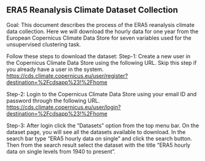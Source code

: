 ## ERA5 Reanalysis Climate Dataset Collection

Goal: This document describes the process of the ERA5 reanalysis climate data collection. Here we will download the hourly data for one year from the European Copernicus Climate Data Store for seven variables used for the unsupervised clustering task.

Follow these steps to download the dataset:
Step-1:
Create a new user in the Copernicus Climate Data Store using the following URL. Skip this step if you already have a user in the system. 
https://cds.climate.copernicus.eu/user/register?destination=%2Fcdsapp%23!%2Fhome

Step-2:
Login to the Copernicus Climate Data Store using your email ID and password through the following URL.
https://cds.climate.copernicus.eu/user/login?destination=%2Fcdsapp%23!%2Fhome

Step-3:
After login click the “Datasets” option from the top menu bar. On the dataset page, you will see all the datasets available to download. In the search bar type “ERA5 hourly data on single” and click the search button. Then from the search result select the dataset with the title “ERA5 hourly data on single levels from 1940 to present”.
 
